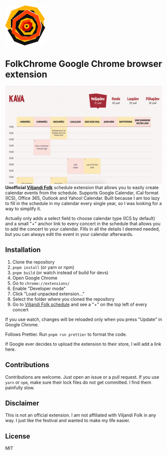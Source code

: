 ![Viljandi Folk Logo](public/icons/128.png)

# FolkChrome Google Chrome browser extension
![ViljandiFolker Screenshot](screenshot.png)
**Unofficial [Viljandi Folk](https://www.viljandifolk.ee/)** schedule extension that allows you to easily create calendar events from the schedule. Supports Google Calendar, iCal format (ICS), Office 365, Outlook and Yahoo! Calendar. Built because I am too lazy to fill in the schedule in my calendar every single year, so I was looking for a way to simplify it.

Actually only adds a select field to choose calendar type (ICS by default) and a small "+" anchor link to every concert in the schedule that allows you to add the concert to your calendar. Fills in all the details I deemed needed, but you can always edit the event in your calendar afterwards.

## Installation
1. Clone the repository
2. `pnpm install` (or yarn or npm)
3. `pnpm build` (or watch instead of build for devs)
4. Open Google Chrome
5. Go to `chrome://extensions/`
6. Enable "Developer mode"
7. Click "Load unpacked extension..."
8. Select the folder where you cloned the repository
9. Go to [Viljandi Folk schedule](https://www.viljandifolk.ee/en/schedule/) and see a "+" on the top left of every concert

If you use watch, changes will be reloaded only when you press "Update" in Google Chrome.

Follows Prettier. Run `pnpm run prettier` to format the code.

If Google ever decides to upload the extension to their store, I will add a link here.

## Contributions
Contributions are welcome. Just open an issue or a pull request. If you use `yarn` or `npm`, make sure their lock files do not get committed. I find them painfully slow.

## Disclaimer
This is not an official extension. I am not affiliated with Viljandi Folk in any way. I just like the festival and wanted to make my life easier.

## License
MIT
